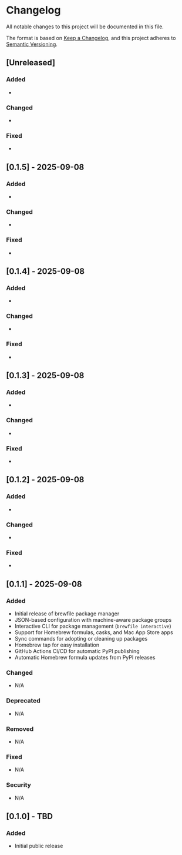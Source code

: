 # Changelog

All notable changes to this project will be documented in this file.

The format is based on [Keep a Changelog](https://keepachangelog.com/en/1.0.0/),
and this project adheres to [Semantic Versioning](https://semver.org/spec/v2.0.0.html).

## [Unreleased]

### Added
- 

### Changed
- 

### Fixed
- 

## [0.1.5] - 2025-09-08

### Added
- 

### Changed
- 

### Fixed
- 

## [0.1.4] - 2025-09-08

### Added
- 

### Changed
- 

### Fixed
- 

## [0.1.3] - 2025-09-08

### Added
- 

### Changed
- 

### Fixed
- 

## [0.1.2] - 2025-09-08

### Added
- 

### Changed
- 

### Fixed
- 

## [0.1.1] - 2025-09-08

### Added

- Initial release of brewfile package manager
- JSON-based configuration with machine-aware package groups
- Interactive CLI for package management (`brewfile interactive`)
- Support for Homebrew formulas, casks, and Mac App Store apps
- Sync commands for adopting or cleaning up packages
- Homebrew tap for easy installation
- GitHub Actions CI/CD for automatic PyPI publishing
- Automatic Homebrew formula updates from PyPI releases

### Changed

- N/A

### Deprecated

- N/A

### Removed

- N/A

### Fixed

- N/A

### Security

- N/A

## [0.1.0] - TBD

### Added

- Initial public release
